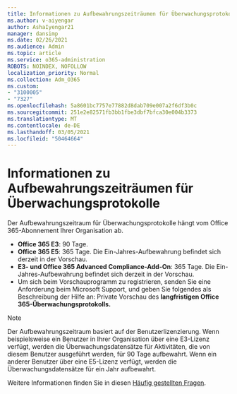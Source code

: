 ```yaml
---
title: Informationen zu Aufbewahrungszeiträumen für Überwachungsprotokolle
ms.author: v-aiyengar
author: AshaIyengar21
manager: dansimp
ms.date: 02/26/2021
ms.audience: Admin
ms.topic: article
ms.service: o365-administration
ROBOTS: NOINDEX, NOFOLLOW
localization_priority: Normal
ms.collection: Adm_O365
ms.custom:
- "3100005"
- "7327"
ms.openlocfilehash: 5a8601bc7757e77882d8dab709e007a2f6df3b0c
ms.sourcegitcommit: 251e2e82571fb3bb1fbe3dbf7bfca30e004b3373
ms.translationtype: MT
ms.contentlocale: de-DE
ms.lasthandoff: 03/05/2021
ms.locfileid: "50464664"
---
```

# <a name="about-audit-logs-retention-periods"></a>Informationen zu Aufbewahrungszeiträumen für Überwachungsprotokolle

Der Aufbewahrungszeitraum für Überwachungsprotokolle hängt vom Office 365-Abonnement Ihrer Organisation ab.

- **Office 365 E3**: 90 Tage.
- **Office 365 E5**: 365 Tage. Die Ein-Jahres-Aufbewahrung befindet sich derzeit in der Vorschau.
- **E3- und Office 365 Advanced Compliance-Add-On**: 365 Tage. Die Ein-Jahres-Aufbewahrung befindet sich derzeit in der Vorschau.
- Um sich beim Vorschauprogramm zu registrieren, senden Sie eine Anforderung beim Microsoft Support, und geben Sie folgendes als Beschreibung der Hilfe an: Private Vorschau des **langfristigen Office 365-Überwachungsprotokolls.**
> [!NOTE]
> Der Aufbewahrungszeitraum basiert auf der Benutzerlizenzierung. Wenn beispielsweise ein Benutzer in Ihrer Organisation über eine E3-Lizenz verfügt, werden die Überwachungsdatensätze für Aktivitäten, die von diesem Benutzer ausgeführt werden, für 90 Tage aufbewahrt. Wenn ein anderer Benutzer über eine E5-Lizenz verfügt, werden die Überwachungsdatensätze für ein Jahr aufbewahrt.

Weitere Informationen finden Sie in diesen [Häufig gestellten Fragen](https://go.microsoft.com/fwlink/?linkid=2115336).